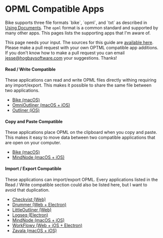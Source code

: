 # OPML Compatible Apps

Bike supports three file formats \`bike\`, \`opml\`, and \`txt\` as described in [Using Documents](using-bike/using-documents.md). The `opml` format is a common standard and supported by many other apps. This pages lists the supporting apps that I'm aware of.

This page needs your input. The sources for this guide are [available here](https://github.com/jessegrosjean/BikeGuide). Please make a pull request with your own OPTML compatible app additions. If you don't know how to make a pull request you can email [jesse@hogbaysoftware.com](https://app.gitbook.com/u/547e71f6f4dc4e020053185d) your suggestions. Thanks!

#### Read / Write Compatible

These applications can read and write OPML files directly withing requiring any import/export. This makes it possible to share the same file between two applications.

* [Bike (macOS)](https://www.hogbaysoftware.com/bike/)
* [OmniOutliner (macOS + iOS)](https://www.omnigroup.com/omnioutliner)
* [Outliner (iOS)](https://apps.apple.com/us/app/outliner/id284455726)

#### Copy and Paste Compatible

These applications place OPML on the clipboard when you copy and paste. This makes it easy to move data between two compatible applications that are open on your computer.

* [Bike (macOS)](https://www.hogbaysoftware.com/bike/)
* [MindNode (macOS + iOS)](https://www.mindnode.com)

#### Import / Export Compatible

These applications can import/export OPML. Every applications listed in the Read / Write compatible section could also be listed here, but I want to avoid that duplication.

* [Checkvist (Web)](https://checkvist.com)
* [Drummer (Web + Electron)](http://drummer.scripting.com)
* [LittleOutliner (Web)](http://littleoutliner.com)
* [Logseq (Electron)](https://logseq.com)
* [MindNode (macOS + iOS)](https://www.mindnode.com)
* [WorkFlowy (Web + iOS + Electron)](https://workflowy.com)
* [Zavala (macOS + iOS)](https://zavala.vincode.io)
